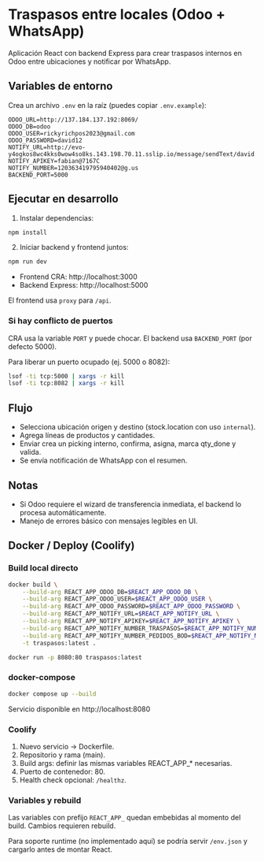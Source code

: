 # Traspasos entre locales (Odoo + WhatsApp)

Aplicación React con backend Express para crear traspasos internos en Odoo entre ubicaciones y notificar por WhatsApp.

## Variables de entorno
Crea un archivo `.env` en la raíz (puedes copiar `.env.example`):

```
ODOO_URL=http://137.184.137.192:8069/
ODOO_DB=odoo
ODOO_USER=rickyrichpos2023@gmail.com
ODOO_PASSWORD=david12
NOTIFY_URL=http://evo-y4ogkos8wc4kks0wow4so8ks.143.198.70.11.sslip.io/message/sendText/david
NOTIFY_APIKEY=fabian@7167C
NOTIFY_NUMBER=120363419795940402@g.us
BACKEND_PORT=5000
```

## Ejecutar en desarrollo

1. Instalar dependencias:

```sh
npm install
```

2. Iniciar backend y frontend juntos:

```sh
npm run dev
```

- Frontend CRA: http://localhost:3000
- Backend Express: http://localhost:5000

El frontend usa `proxy` para `/api`.

### Si hay conflicto de puertos

CRA usa la variable `PORT` y puede chocar. El backend usa `BACKEND_PORT` (por defecto 5000).

Para liberar un puerto ocupado (ej. 5000 o 8082):

```sh
lsof -ti tcp:5000 | xargs -r kill
lsof -ti tcp:8082 | xargs -r kill
```

## Flujo
- Selecciona ubicación origen y destino (stock.location con uso `internal`).
- Agrega líneas de productos y cantidades.
- Enviar crea un picking interno, confirma, asigna, marca qty_done y valida.
- Se envía notificación de WhatsApp con el resumen.

## Notas
- Si Odoo requiere el wizard de transferencia inmediata, el backend lo procesa automáticamente.
- Manejo de errores básico con mensajes legibles en UI.

## Docker / Deploy (Coolify)

### Build local directo

```bash
docker build \
	--build-arg REACT_APP_ODOO_DB=$REACT_APP_ODOO_DB \
	--build-arg REACT_APP_ODOO_USER=$REACT_APP_ODOO_USER \
	--build-arg REACT_APP_ODOO_PASSWORD=$REACT_APP_ODOO_PASSWORD \
	--build-arg REACT_APP_NOTIFY_URL=$REACT_APP_NOTIFY_URL \
	--build-arg REACT_APP_NOTIFY_APIKEY=$REACT_APP_NOTIFY_APIKEY \
	--build-arg REACT_APP_NOTIFY_NUMBER_TRASPASOS=$REACT_APP_NOTIFY_NUMBER_TRASPASOS \
	--build-arg REACT_APP_NOTIFY_NUMBER_PEDIDOS_BOD=$REACT_APP_NOTIFY_NUMBER_PEDIDOS_BOD \
	-t traspasos:latest .

docker run -p 8080:80 traspasos:latest
```

### docker-compose

```bash
docker compose up --build
```

Servicio disponible en http://localhost:8080

### Coolify
1. Nuevo servicio -> Dockerfile.
2. Repositorio y rama (main).
3. Build args: definir las mismas variables REACT_APP_* necesarias.
4. Puerto de contenedor: 80.
5. Health check opcional: `/healthz`.

### Variables y rebuild
Las variables con prefijo `REACT_APP_` quedan embebidas al momento del build. Cambios requieren rebuild.

Para soporte runtime (no implementado aquí) se podría servir `/env.json` y cargarlo antes de montar React.
